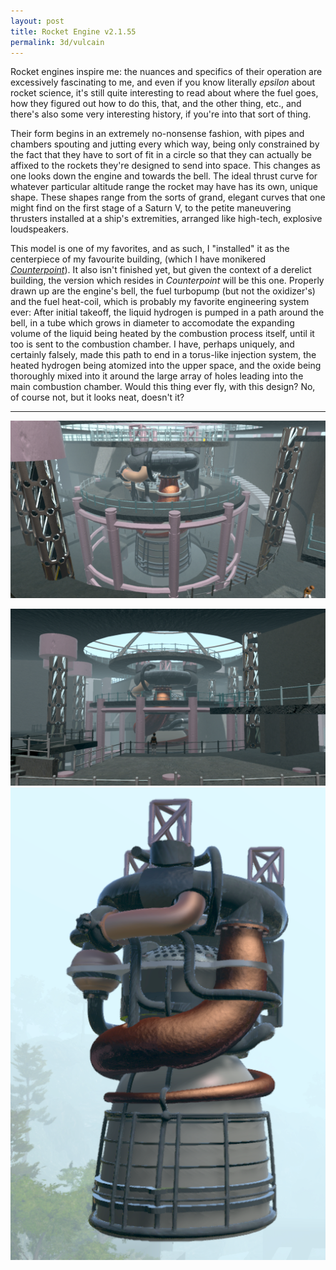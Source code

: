 ```yaml
---
layout: post
title: Rocket Engine v2.1.55
permalink: 3d/vulcain
---
```


Rocket engines inspire me: the nuances and specifics of their operation are excessively fascinating to me, and even if you know literally *epsilon* about rocket science, it's still quite interesting to read about where the fuel goes, how they figured out how to do this, that, and the other thing, etc., and there's also some very interesting history, if you're into that sort of thing.

Their form begins in an extremely no-nonsense fashion, with pipes and chambers spouting and jutting every which way, being only constrained by the fact that they have to sort of fit in a circle so that they can actually be affixed to the rockets they're designed to send into space. This changes as one looks down the engine and towards the bell. The ideal thrust curve for whatever particular altitude range the rocket may have has its own, unique shape. These shapes range from the sorts of grand, elegant curves that one might find on the first stage of a Saturn V, to the petite maneuvering thrusters installed at a ship's extremities, arranged like high-tech, explosive loudspeakers.

This model is one of my favorites, and as such, I "installed" it as the centerpiece of my favourite building, (which I have monikered [*Counterpoint*](/3d/counterpoint/)). It also isn't finished yet, but given the context of a derelict building, the version which resides in *Counterpoint* will be this one. Properly drawn up are the engine's bell, the fuel turbopump (but not the oxidizer's) and the fuel heat-coil, which is probably my favorite engineering system ever: After initial takeoff, the liquid hydrogen is pumped in a path around the bell, in a tube which grows in diameter to accomodate the expanding volume of the liquid being heated by the combustion process itself, until it too is sent to the combustion chamber. I have, perhaps uniquely, and certainly falsely, made this path to end in a torus-like injection system, the heated hydrogen being atomized into the upper space, and the oxide being thoroughly mixed into it around the large array of holes leading into the main combustion chamber. Would this thing ever fly, with this design? No, of course not, but it looks neat, doesn't it?

---

![vulcain-banner](/rsc/3d/vulcain/banner.png)

![vulcain-core](/rsc/3d/vulcain/core.png)
![vulcain-render](/rsc/3d/vulcain/render.png)

